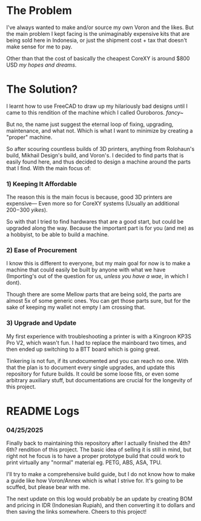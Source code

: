 # The Problem
I've always wanted to make and/or source my own Voron and the likes. But the main problem I kept facing is the unimaginably expensive kits that are being sold here in Indonesia, or just the shipment cost + tax that doesn't make sense for me to pay.

Other than that the cost of basically the cheapest CoreXY is around $800 USD _my hopes and dreams_.

# The Solution?
I learnt how to use FreeCAD to draw up my hilariously bad designs until I came to this rendition of the machine which I called Ouroboros. _fancy~_

But no, the name just suggest the eternal loop of fixing, upgrading, maintenance, and what not. Which is what I want to minimize by creating a "proper" machine.

So after scouring countless builds of 3D printers, anything from Rolohaun's build, Mikhail Design's build, and Voron's. I decided to find parts that is easily found here, and thus decided to design a machine around the parts that I find. With the main focus of:

### 1) Keeping It Affordable
The reason this is the main focus is because, good 3D printers are expensive— Even more so for CoreXY systems (Usually an additional $200-$300 _yikes_).

So with that I tried to find hardwares that are a good start, but could be upgraded along the way. Because the important part is for you (and me) as a hobbyist, to be able to build a machine.

### 2) Ease of Procurement
I know this is different to everyone, but my main goal for now is to make a machine that could easily be built by anyone with what we have (Importing's out of the question for us, _unless you have a wae_, in which I dont).

Though there are some Mellow parts that are being sold, the parts are almost 5x of some generic ones. You can get those parts sure, but for the sake of keeping my wallet not empty I am crossing that.

### 3) Upgrade and Update
My first experience with troubleshooting a printer is with a Kingroon KP3S Pro V2, which wasn't fun. I had to replace the mainboard two times, and then ended up switching to a BTT board which is going great.

Tinkering is not fun, if its undocumented and you can reach no one. With that the plan is to document every single upgrades, and update this repository for future builds. It could be some loose fits, or even some arbitrary auxiliary stuff, but documentations are crucial for the longevity of this project.

# README Logs
### 04/25/2025
Finally back to maintaining this repository after I actually finished the 4th? 6th? rendition of this project. The basic idea of selling it is still in mind, but right not he focus is to have a proper prototype build that could work to print virtually any "normal" material eg. PETG, ABS, ASA, TPU.

I'll try to make a comprehensive build guide, but I do not know how to make a guide like how Voron/Annex which is what I strive for. It's going to be scuffed, but please bear with me.

The next update on this log would probably be an update by creating BOM and pricing in IDR (Indonesian Rupiah), and then converting it to dollars and then saving the links somewhere.
Cheers to this project!
 
